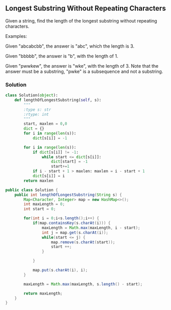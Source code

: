 ## Longest Substring Without Repeating Characters

Given a string, find the length of the longest substring without repeating characters.

Examples:

Given "abcabcbb", the answer is "abc", which the length is 3.

Given "bbbbb", the answer is "b", with the length of 1.

Given "pwwkew", the answer is "wke", with the length of 3. Note that the answer must be a substring, "pwke" is a subsequence and not a substring.

### Solution

```python
class Solution(object):
    def lengthOfLongestSubstring(self, s):
        """
        :type s: str
        :rtype: int
        """
        start, maxlen = 0,0
        dict = {}
        for i in range(len(s)):
            dict[s[i]] = -1

        for i in range(len(s)):
            if dict[s[i]] != -1:
                while start <= dict[s[i]]:
                    dict[start] = -1
                    start+=1
            if i - start + 1 > maxlen: maxlen = i - start + 1
            dict[s[i]] = i
        return maxlen
```

```java
public class Solution {
    public int lengthOfLongestSubstring(String s) {
        Map<Character, Integer> map = new HashMap<>();
        int maxLength = 0;
        int start = 0;

        for(int i = 0;i<s.length();i++) {
            if(map.containsKey(s.charAt(i))) {
                maxLength = Math.max(maxLength, i - start);
                int j = map.get(s.charAt(i));
                while(start <= j) {
                    map.remove(s.charAt(start));
                    start ++;
                }

            }

            map.put(s.charAt(i), i);
        }

        maxLength = Math.max(maxLength, s.length() - start);

        return maxLength;
    }
}
```
